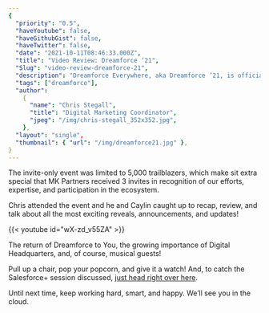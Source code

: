 ```yaml
---
{
  "priority": "0.5",
  "haveYoutube": false,
  "haveGithubGist": false,
  "haveTwitter": false,
  "date": "2021-10-11T08:46:33.000Z",
  "title": "Video Review: Dreamforce ‘21",
  "Slug": "video-review-dreamforce-21",
  "description": "Dreamforce Everywhere, aka Dreamforce ’21, is officially in the books and the first post-pandemic, in-person Salesforce event was a hit!",
  "tags": ["dreamforce"],
  "author":
    {
      "name": "Chris Stegall",
      "title": "Digital Marketing Coordinator",
      "jpeg": "/img/chris-stegall_352x352.jpg",
    },
  "layout": "single",
  "thumbnail": { "url": "/img/dreamforce21.jpg" },
}
---
```


The invite-only event was limited to 5,000 trailblazers, which make sit extra special that MK Partners received 3 invites in recognition of our efforts, expertise, and participation in the ecosystem.

Chris attended the event and he and Caylin caught up to recap, review, and talk about all the most exciting reveals, announcements, and updates!

{{< youtube id="wX-zd_v55ZA" >}}

The return of Dreamforce to You, the growing importance of Digital Headquarters, and, of course, musical guests!

Pull up a chair, pop your popcorn, and give it a watch! And, to catch the Salesforce+ session discussed, [just head right over here](https://events.mkpartners.com/dreamforceadminroi).

Until next time, keep working hard, smart, and happy. We’ll see you in the cloud.
